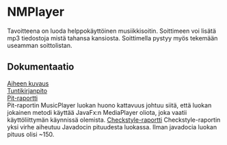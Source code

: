 # NMPlayer

Tavoitteena on luoda helppokäyttöinen musiikkisoitin. Soittimeen voi lisätä mp3 tiedostoja mistä tahansa kansiosta.
Soittimella pystyy myös tekemään useamman soittolistan.


## Dokumentaatio
[Aiheen kuvaus](dokumentaatio/aiheenKuvausJaRakenne.md)  
[Tuntikirjanpito](dokumentaatio/tuntikirjanpito.md)  
[Pit-raportti](https://htmlpreview.github.io/?https://github.com/Rsl1122/NMPlayer/blob/master/dokumentaatio/pit/index.html)  
Pit-raportin MusicPlayer luokan huono kattavuus johtuu siitä, että luokan jokainen metodi käyttää JavaFx:n MediaPlayer oliota, joka vaatii käyttöliittymän käynnissä olemista.
[Checkstyle-raportti](https://htmlpreview.github.io/?https://github.com/Rsl1122/NMPlayer/blob/master/dokumentaatio/checkstyle/checkstyle.html)
Checkstyle-raportin yksi virhe aiheutuu Javadocin pituudesta luokassa. Ilman javadocia luokan pituus olisi ~150.